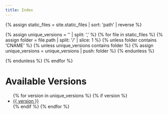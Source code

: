 ```yaml
---
title: Index
---
```

{% assign static_files = site.static_files | sort: 'path' | reverse  %}

{% assign unique_versions = '' | split: ',' %} <!-- Initialize an empty array -->
{% for file in static_files %}
{% assign folder = file.path | split: '/' | slice: 1  %}
{% unless folder contains 'CNAME' %}
{% unless unique_versions contains folder %}
{% assign unique_versions = unique_versions | push: folder %}
{% endunless %}

{% endunless %}
{% endfor %}

<h1>Available Versions</h1>
<ul>
  {% for version in unique_versions %}
    {% if version %}
        <li><a class="index-link" href="{{ site.baseurl }}/{{version}}/docs">{{ version }}</a></li>
    {% endif %}
  {% endfor %}
</ul>

